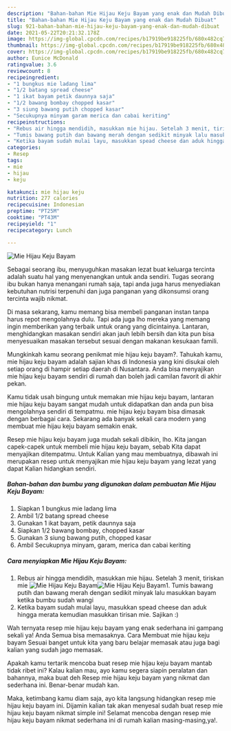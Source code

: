 ```yaml
---
description: "Bahan-bahan Mie Hijau Keju Bayam yang enak dan Mudah Dibuat"
title: "Bahan-bahan Mie Hijau Keju Bayam yang enak dan Mudah Dibuat"
slug: 921-bahan-bahan-mie-hijau-keju-bayam-yang-enak-dan-mudah-dibuat
date: 2021-05-22T20:21:32.178Z
image: https://img-global.cpcdn.com/recipes/b17919be918225fb/680x482cq70/mie-hijau-keju-bayam-foto-resep-utama.jpg
thumbnail: https://img-global.cpcdn.com/recipes/b17919be918225fb/680x482cq70/mie-hijau-keju-bayam-foto-resep-utama.jpg
cover: https://img-global.cpcdn.com/recipes/b17919be918225fb/680x482cq70/mie-hijau-keju-bayam-foto-resep-utama.jpg
author: Eunice McDonald
ratingvalue: 3.6
reviewcount: 8
recipeingredient:
- "1 bungkus mie ladang lima"
- "1/2 batang spread cheese"
- "1 ikat bayam petik daunnya saja"
- "1/2 bawang bombay chopped kasar"
- "3 siung bawang putih chopped kasar"
- "Secukupnya minyam garam merica dan cabai keriting"
recipeinstructions:
- "Rebus air hingga mendidih, masukkan mie hijau. Setelah 3 menit, tiriskan mie"
- "Tumis bawang putih dan bawang merah dengan sedikit minyak lalu masukkan bayam ketika bumbu sudah wangi"
- "Ketika bayam sudah mulai layu, masukkan spead cheese dan aduk hingga merata kemudian masukkan tirisan mie. Sajikan :)"
categories:
- Resep
tags:
- mie
- hijau
- keju

katakunci: mie hijau keju 
nutrition: 277 calories
recipecuisine: Indonesian
preptime: "PT25M"
cooktime: "PT43M"
recipeyield: "1"
recipecategory: Lunch

---
```



![Mie Hijau Keju Bayam](https://img-global.cpcdn.com/recipes/b17919be918225fb/680x482cq70/mie-hijau-keju-bayam-foto-resep-utama.jpg)

Sebagai seorang ibu, menyuguhkan masakan lezat buat keluarga tercinta adalah suatu hal yang menyenangkan untuk anda sendiri. Tugas seorang ibu bukan hanya menangani rumah saja, tapi anda juga harus menyediakan kebutuhan nutrisi terpenuhi dan juga panganan yang dikonsumsi orang tercinta wajib nikmat.

Di masa  sekarang, kamu memang bisa membeli panganan instan tanpa harus repot mengolahnya dulu. Tapi ada juga lho mereka yang memang ingin memberikan yang terbaik untuk orang yang dicintainya. Lantaran, menghidangkan masakan sendiri akan jauh lebih bersih dan kita pun bisa menyesuaikan masakan tersebut sesuai dengan makanan kesukaan famili. 



Mungkinkah kamu seorang penikmat mie hijau keju bayam?. Tahukah kamu, mie hijau keju bayam adalah sajian khas di Indonesia yang kini disukai oleh setiap orang di hampir setiap daerah di Nusantara. Anda bisa menyajikan mie hijau keju bayam sendiri di rumah dan boleh jadi camilan favorit di akhir pekan.

Kamu tidak usah bingung untuk memakan mie hijau keju bayam, lantaran mie hijau keju bayam sangat mudah untuk didapatkan dan anda pun bisa mengolahnya sendiri di tempatmu. mie hijau keju bayam bisa dimasak dengan berbagai cara. Sekarang ada banyak sekali cara modern yang membuat mie hijau keju bayam semakin enak.

Resep mie hijau keju bayam juga mudah sekali dibikin, lho. Kita jangan capek-capek untuk membeli mie hijau keju bayam, sebab Kita dapat menyajikan ditempatmu. Untuk Kalian yang mau membuatnya, dibawah ini merupakan resep untuk menyajikan mie hijau keju bayam yang lezat yang dapat Kalian hidangkan sendiri.

<!--inarticleads1-->

##### Bahan-bahan dan bumbu yang digunakan dalam pembuatan Mie Hijau Keju Bayam:

1. Siapkan 1 bungkus mie ladang lima
1. Ambil 1/2 batang spread cheese
1. Gunakan 1 ikat bayam, petik daunnya saja
1. Siapkan 1/2 bawang bombay, chopped kasar
1. Gunakan 3 siung bawang putih, chopped kasar
1. Ambil Secukupnya minyam, garam, merica dan cabai keriting




<!--inarticleads2-->

##### Cara menyiapkan Mie Hijau Keju Bayam:

1. Rebus air hingga mendidih, masukkan mie hijau. Setelah 3 menit, tiriskan mie
<img src="https://img-global.cpcdn.com/steps/ae223c19b5862238/160x128cq70/mie-hijau-keju-bayam-langkah-memasak-1-foto.jpg" alt="Mie Hijau Keju Bayam"><img src="https://img-global.cpcdn.com/steps/c98858b23de6201d/160x128cq70/mie-hijau-keju-bayam-langkah-memasak-1-foto.jpg" alt="Mie Hijau Keju Bayam">1. Tumis bawang putih dan bawang merah dengan sedikit minyak lalu masukkan bayam ketika bumbu sudah wangi
1. Ketika bayam sudah mulai layu, masukkan spead cheese dan aduk hingga merata kemudian masukkan tirisan mie. Sajikan :)




Wah ternyata resep mie hijau keju bayam yang enak sederhana ini gampang sekali ya! Anda Semua bisa memasaknya. Cara Membuat mie hijau keju bayam Sesuai banget untuk kita yang baru belajar memasak atau juga bagi kalian yang sudah jago memasak.

Apakah kamu tertarik mencoba buat resep mie hijau keju bayam mantab tidak ribet ini? Kalau kalian mau, ayo kamu segera siapin peralatan dan bahannya, maka buat deh Resep mie hijau keju bayam yang nikmat dan sederhana ini. Benar-benar mudah kan. 

Maka, ketimbang kamu diam saja, ayo kita langsung hidangkan resep mie hijau keju bayam ini. Dijamin kalian tak akan menyesal sudah buat resep mie hijau keju bayam nikmat simple ini! Selamat mencoba dengan resep mie hijau keju bayam nikmat sederhana ini di rumah kalian masing-masing,ya!.

